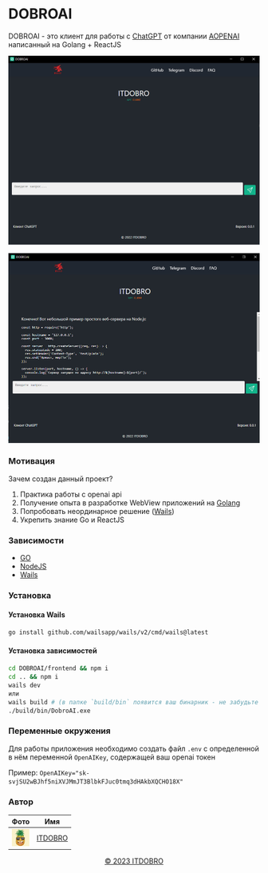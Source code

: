 # DOBROAI

DOBROAI - это клиент для работы с [ChatGPT](https://chat.openai.com) от компании [AOPENAI](https://openai.com) написанный на Golang + ReactJS

![DOBROAI-DEMO](src/app.jpg)

![DOBROAI-PROMPT](src/prompt.jpg)

### Мотивация

Зачем создан данный проект?

1. Практика работы с openai api
2. Получение опыта в разработке WebView приложений на [Golang](https://go.dev)
3. Попробовать неординарное решение ([Wails](https://wails.io))
4. Укрепить знание Go и ReactJS

### Зависимости

- [GO](https://go.dev/dl)
- [NodeJS](https://nodejs.org/en/download)
- [Wails](https://wails.io)

### Установка

#### Установка Wails

```bash
go install github.com/wailsapp/wails/v2/cmd/wails@latest
```

#### Установка зависимостей

```bash
cd DOBROAI/frontend && npm i
cd .. && npm i
wails dev
или
wails build # (в папке `build/bin` появится ваш бинарник - не забудьте переместить в неё файл .env с вашим openai токеном)
./build/bin/DobroAI.exe
```

### Переменные окружения

Для работы приложения необходимо создать файл `.env` с определенной в нём переменной `OpenAIKey`, содержащей ваш openai токен

Пример: `OpenAIKey="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"`

### Автор

| Фото | Имя |
|---| ---|
| <img src="./src/ava.jfif" alt="itdobro-ava" width="35px"> | [ITDOBRO](https://github.com/Avdushin) |



<center>
    <a href="https://github.com/Avdushin" target="_blank">&COPY; 2023 ITDOBRO</a>
<center>